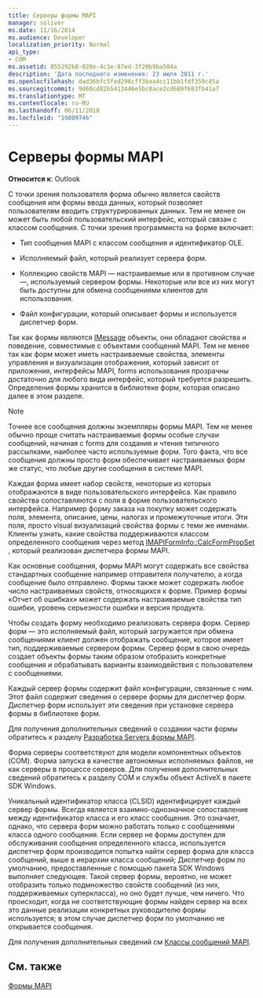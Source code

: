 ```yaml
---
title: Серверы формы MAPI
manager: soliver
ms.date: 11/16/2014
ms.audience: Developer
localization_priority: Normal
api_type:
- COM
ms.assetid: 855292b8-028e-4c1e-87ed-3f20b9ba584a
description: 'Дата последнего изменения: 23 июля 2011 г.'
ms.openlocfilehash: dad36bfc5fed296cff3baa4cc11bb1fdf359c45a
ms.sourcegitcommit: 9d60cd82b5413446e5bc8ace2cd689f683fb41a7
ms.translationtype: MT
ms.contentlocale: ru-RU
ms.lasthandoff: 06/11/2018
ms.locfileid: "19809746"
---
```

# <a name="mapi-form-servers"></a>Серверы формы MAPI

  
  
**Относится к**: Outlook 
  
С точки зрения пользователя форма обычно является свойств сообщения или формы ввода данных, который позволяет пользователям вводить структурированных данных. Тем не менее он может быть любой пользовательский интерфейс, который связан с классом сообщения. С точки зрения программиста на форме включает:
  
- Тип сообщения MAPI с классом сообщения и идентификатор OLE.
    
- Исполняемый файл, который реализует сервера форм.
    
- Коллекцию свойств MAPI — настраиваемые или в противном случае —, используемый сервером формы. Некоторые или все из них могут быть доступны для обмена сообщениями клиентов для использования.
    
- Файл конфигурации, который описывает формы и используется диспетчер форм.
    
Так как формы являются [IMessage](imessageimapiprop.md) объекты, они обладают свойства и поведение, совместимые с объектами сообщений MAPI. Тем не менее так как форм может иметь настраиваемые свойства, элементы управления и визуализации отображения, который зависит от приложения, интерфейсы MAPI, forms использования прозрачны достаточно для любого вида интерфейс, который требуется разрешить. Определения формы хранится в библиотеке форм, которая описано далее в этом разделе. 
  
> [!NOTE]
> Точнее все сообщения должны экземпляры формы MAPI. Тем не менее обычно проще считать настраиваемые формы особые случаи сообщений, начиная с forms для создания и чтения типичного рассылками, наиболее часто используемые форм. Того факта, что все сообщения должны просто форм обеспечивает настраиваемых форм же статус, что любые другие сообщения в системе MAPI. 
  
Каждая форма имеет набор свойств, некоторые из которых отображаются в виде пользовательского интерфейса. Как правило свойства сопоставляются с поля в форме пользовательского интерфейса. Например форму заказа на покупку может содержать поля, элемента, описание, цены, налогах и промежуточные итоги. Эти поля, просто visual визуализаций свойства формы с теми же именами. Клиенты узнать, какие свойства поддерживаются классом определенного сообщения через метод [IMAPIFormInfo::CalcFormPropSet](imapiforminfo-calcformpropset.md) , который реализован диспетчера формы MAPI. 
  
Как основные сообщения, формы MAPI могут содержать все свойства стандартных сообщение например отправителя получателю, а когда сообщение было отправлено. Формы также может содержать любое число настраиваемых свойств, относящихся к форме. Пример формы «Отчет об ошибках» может содержать настраиваемые свойства тип ошибки, уровень серьезности ошибки и версия продукта.
  
Чтобы создать форму необходимо реализовать сервера форм. Сервер форм — это исполняемый файл, который загружается при обмена сообщениями клиент должен отображать сообщение, которое имеет тип, поддерживаемые сервером формы. Сервер форм в свою очередь создает объекты формы таким образом отобразить конкретные сообщения и обрабатывать варианты взаимодействия с пользователем с сообщениями.
  
Каждый сервер формы содержит файл конфигурации, связанные с ним. Этот файл содержит сведения о сервере формы для диспетчер форм. Диспетчер форм использует эти сведения при установке сервера формы в библиотеке форм.
  
Для получения дополнительных сведений о создании части формы обратитесь к разделу [Разработка Servers формы MAPI](developing-mapi-form-servers.md).
  
Форма серверы соответствуют для модели компонентных объектов (COM). Форма запуска в качестве автономных исполняемых файлов, не как серверы в процессе серверов. Для получения дополнительных сведений обратитесь к разделу COM и службы объект ActiveX в пакете SDK Windows.
  
Уникальный идентификатор класса (CLSID) идентифицирует каждый сервер формы. Всегда является взаимно-однозначное сопоставление между идентификатор класса и его класс сообщения. Это означает, однако, что сервера форм можно работать только с сообщениями класса одного сообщения. Если сервер не формы доступен для обслуживания сообщения определенного класса, используется диспетчер форм производится попытка найти сервер форма для класса сообщений, выше в иерархии класса сообщений; Диспетчер форм по умолчанию, предоставленные с помощью пакета SDK Windows выполняет следующее. Такой сервер формы, вероятно, не может отобразить только подмножество свойств сообщений (из них, поддерживаемых суперкласса), но оно будет лучше, чем ничего. Что происходит, когда не соответствующие формы найден сервер на всех это данные реализации конкретных руководителю формы используется; в этом случае диспетчер форм по умолчанию не открывается сообщения.
  
Для получения дополнительных сведений см [Классы сообщений MAPI](mapi-message-classes.md).
  
## <a name="see-also"></a>См. также



[Формы MAPI](mapi-forms.md)

